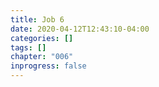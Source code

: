 ```yaml
---
title: Job 6
date: 2020-04-12T12:43:10-04:00
categories: []
tags: []
chapter: "006"
inprogress: false
---
```



